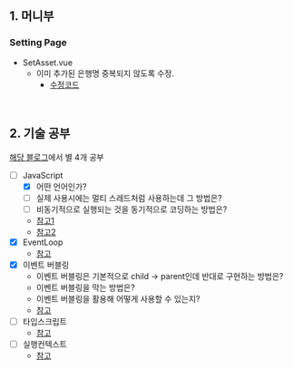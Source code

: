 ## 1. 머니부
### Setting Page
- SetAsset.vue
  - 이미 추가된 은행명 중복되지 않도록 수정.
    - [수정코드](https://github.com/EunJaePark/moneyboo/commit/e1dc0db2c5e1654d947e77c4b94d73b048d8de8a)

<br/>

## 2. 기술 공부
[해당 블로그](https://realmojo.tistory.com/300)에서 별 4개 공부 
- [ ] JavaScript
  - [x] 어떤 언어인가?
  - [ ] 실제 사용시에는 멀티 스레드처럼 사용하는데 그 방법은?
  - [ ] 비동기적으로 실행되는 것을 동기적으로 코딩하는 방법은?
  - [참고1](https://realmojo.tistory.com/109)
  - [참고2](https://boxfoxs.tistory.com/294)
- [x] EventLoop
  - [참고](https://im-developer.tistory.com/113)
- [x] 이벤트 버블링
  - 이벤트 버블링은 기본적으로 child -> parent인데 반대로 구현하는 방법은?
  - 이벤트 버블링을 막는 방법은?
  - 이벤트 버블링을 활용해 어떻게 사용할 수 있는지?
  - [참고](https://joshua1988.github.io/web-development/javascript/event-propagation-delegation/)
- [ ] 타입스크립트
  - [참고](https://hyunseob.github.io/2018/08/12/do-you-need-to-use-ts/)
- [ ] 실행컨텍스트
  - [참고](https://poiemaweb.com/js-execution-context)
<br/>
